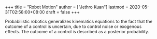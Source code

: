 +++
title = "Robot Motion"
author = ["Jethro Kuan"]
lastmod = 2020-05-31T02:58:00+08:00
draft = false
+++

Probabilistic robotics generalizes kinematics equations to the fact
that the outcome of a control is uncertain, due to control noise or
exogenous effects. The outcome of a control is described as a
posterior probability.
